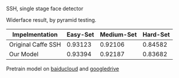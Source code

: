 SSH, single stage face detector

Widerface result, by pyramid testing.

| Impelmentation     | Easy-Set | Medium-Set | Hard-Set |
| ------------------ | -------- | ---------- | -------- |
| Original Caffe SSH | 0.93123  | 0.92106    | 0.84582  |
| Our Model          | 0.93394  | 0.92187    | 0.83682  |

Pretrain model on [baiducloud](https://pan.baidu.com/s/1AoNAIq2pD1H58xuzoOIrIw) and [googledrive](https://drive.google.com/open?id=1r7FjiAFTb1jbdU-iee-s5s8BMyeSewOj)

